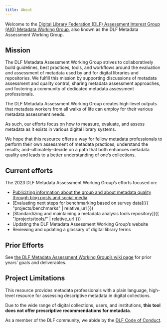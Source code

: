 ```yaml
---
title: About
---
```


Welcome to the [Digital Library Federation (DLF) Assessment Interest Group (AIG) Metadata Working Group](https://wiki.diglib.org/Assessment:Metadata), also known as the DLF Metadata Assessment Working Group.

Mission
-------

The DLF Metadata Assessment Working Group strives to collaboratively build guidelines, best practices, tools, and workflows around the evaluation and assessment of metadata used by and for digital libraries and repositories. We fulfill this mission by supporting discussions of metadata assessment and quality control, sharing metadata assessment approaches, and fostering a community of dedicated metadata assessment professionals.

The DLF Metadata Assessment Working Group creates high-level outputs that metadata workers from all walks of life can employ for their various metadata assessment needs.

As such, our efforts focus on how to measure, evaluate, and assess metadata as it exists in various digital library systems.

We hope that this resource offers a way for fellow metadata professionals to perform their own assessment of metadata practices; understand the results; and–ultimately–decide on a path that both enhances metadata quality and leads to a better understanding of one’s collections.

Current efforts
------------

The 2023 DLF Metadata Assessment Working Group’s efforts focused on:

*   [Publicizing information about the group and about metadata quality through blog posts and social media](https://www.diglib.org/category/assessment/)
*   [Evaluating next steps for benchmarking based on survey data]({{ "projects/benchmarks" | relative_url }})
*   [Standardizing and maintaining a metadata analysis tools repository]({{ "/projects/tools/" | relative_url }})
*   Updating the DLF Metadata Assessment Working Group’s website
*   Reviewing and updating a glossary of digital library terms

Prior Efforts
-------------

See [the DLF Metadata Assessment Working Group’s wiki page](https://wiki.diglib.org/Assessment:Metadata) for prior years’ goals and deliverables.

Project Limitations
-------------------

This resource provides metadata professionals with a plain language, high-level resource for assessing descriptive metadata in digital collections.

Due to the wide range of digital collections, users, and institutions, **this tool does not offer prescriptive recommendations for metadata**.

As a member of the DLF community, we abide by the [DLF Code of Conduct](https://www.diglib.org/about/code-of-conduct/).
